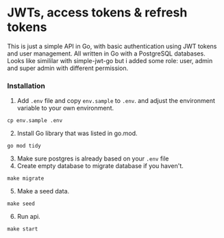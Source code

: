 # JWTs, access tokens & refresh tokens  

This is just a simple API in Go, with basic authentication using JWT tokens and user management. All written in Go with a PostgreSQL databases. Looks like simililar with simple-jwt-go but i added some role: user, admin and super admin with different permission.

### Installation

1. Add `.env` file and copy `env.sample` to `.env`. and adjust the environment variable to your own environment.
```
cp env.sample .env
```
2. Install Go library that was listed in go.mod. 
```
go mod tidy
```
3. Make sure postgres is already based on your `.env` file
4. Create empty database to migrate database if you haven't. 
```
make migrate
```
5. Make a seed data. 
```
make seed
```
6. Run api.
```
make start
```